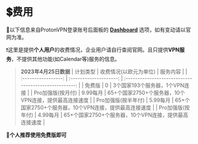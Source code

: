 # 💲费用
📢以下信息来自ProtonVPN登录账号后面板的 **[Dashboard](https://account.protonvpn.com/dashboard?language=en)** 选项，如有变动请以官网为准。

❗这里是提供**个人用户**的收费情况，企业用户请自行查阅官网。且只提供**VPN服务**，不提供其他功能(如Calendar等)服务的信息。

>**2023年4月25日数据**
>|      计划类型       | 收费情况(以欧元为单位) |                       服务内容                        |
>| :-----------------: | :--------------------: | :---------------------------------------------------: |
>|       免费版        |           0            |            3个国家193个服务器，1个VPN连接             |
>|  Pro加强版(按月付)  |        9.99每月        | 65+个国家2750+个服务器，10个VPN连接，提供最高连接速度 |
>| Pro加强版(按半年付) |        5.99每月        | 65+个国家2750+个服务器，10个VPN连接，提供最高连接速度 |
>|  Pro加强版(按年付)  |        4.99每月        | 65+个国家2750+个服务器，10个VPN连接，提供最高连接速度 |

🎈**个人推荐使用免费版即可**
